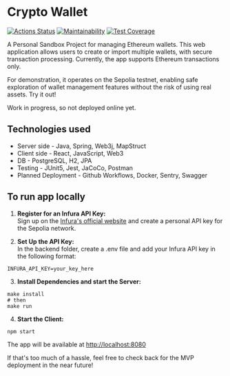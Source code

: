 # Crypto Wallet

[![Actions Status](https://github.com/SerKonstantin/crypto-wallet/actions/workflows/build.yml/badge.svg)](https://github.com/SerKonstantin/crypto-wallet/actions)
[![Maintainability](https://api.codeclimate.com/v1/badges/79a90bbdcc37973693d5/maintainability)](https://codeclimate.com/github/SerKonstantin/crypto-wallet/maintainability)
[![Test Coverage](https://api.codeclimate.com/v1/badges/79a90bbdcc37973693d5/test_coverage)](https://codeclimate.com/github/SerKonstantin/crypto-wallet/test_coverage)

A Personal Sandbox Project for managing Ethereum wallets. This web application allows users to create or import multiple wallets, with secure transaction processing. Currently, the app supports Ethereum transactions only.

For demonstration, it operates on the Sepolia testnet, enabling safe exploration of wallet management features without the risk of using real assets. Try it out!

Work in progress, so not deployed online yet.

## Technologies used
- Server side - Java, Spring, Web3j, MapStruct
- Client side - React, JavaScript, Web3
- DB -  PostgreSQL, H2, JPA
- Testing - JUnit5, Jest, JaCoCo, Postman
- Planned Deployment - Github Workflows, Docker, Sentry, Swagger

## To run app locally
1. **Register for an Infura API Key:**  
Sign up on the [Infura's official website](https://www.infura.io/) and create a personal API key for the Sepolia network.

2. **Set Up the API Key:**  
In the backend folder, create a .env file and add your Infura API key in the following format:
```
INFURA_API_KEY=your_key_here
```

3. **Install Dependencies and start the Server:**
```shell
make install
# then
make run
```

4. **Start the Client:**
```shell
npm start
```
The app will be available at [http://localhost:8080](http://localhost:8080)

If that's too much of a hassle, feel free to check back for the MVP deployment in the near future!

